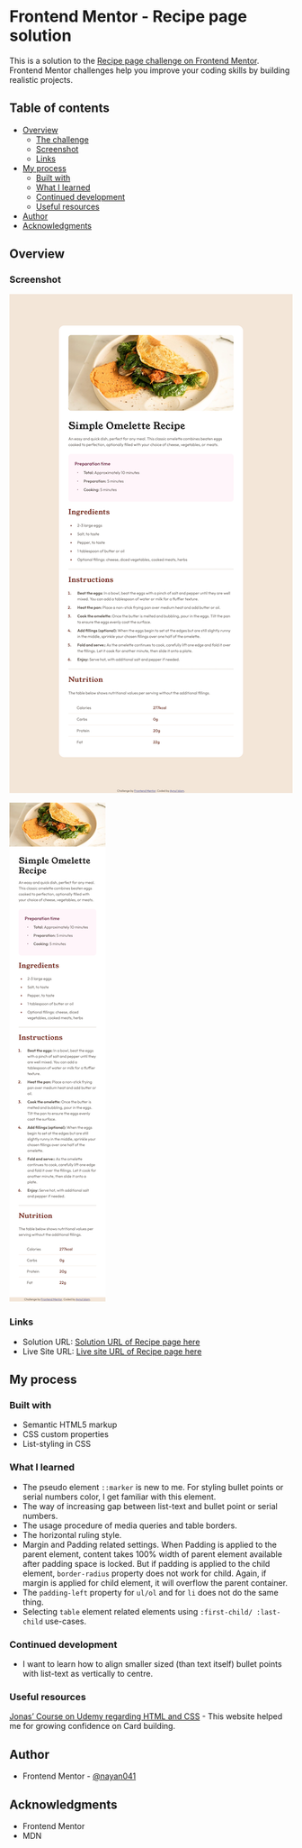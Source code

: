 # Frontend Mentor - Recipe page solution

This is a solution to the [Recipe page challenge on Frontend Mentor](https://www.frontendmentor.io/challenges/recipe-page-KiTsR8QQKm). Frontend Mentor challenges help you improve your coding skills by building realistic projects. 

## Table of contents

- [Overview](#overview)
  - [The challenge](#the-challenge)
  - [Screenshot](#screenshot)
  - [Links](#links)
- [My process](#my-process)
  - [Built with](#built-with)
  - [What I learned](#what-i-learned)
  - [Continued development](#continued-development)
  - [Useful resources](#useful-resources)
- [Author](#author)
- [Acknowledgments](#acknowledgments)

## Overview

### Screenshot

![Desktop screenshot of recipe page](./screenshot.png)

![Mobile screenshot of recipe page](./screenshot-mobile.png)

### Links

- Solution URL: [Solution URL of Recipe page here](https://github.com/nayan041/recipe-page.git)
- Live Site URL: [Live site URL of Recipe page here](https://nayan041.github.io/recipe-page/)

## My process

### Built with

- Semantic HTML5 markup
- CSS custom properties
- List-styling in CSS

### What I learned

- The pseudo element `::marker` is new to me. For styling bullet points or serial numbers color, I get familiar with this element.
- The way of increasing  gap between list-text and bullet point or serial numbers.
- The usage procedure of media queries and table borders.
- The horizontal ruling style.
- Margin and Padding related settings. When Padding is applied to the parent element, content takes 100% width of parent element available after padding space is locked. But if padding is applied to the child element, `border-radius` property does not work for child. Again, if margin is applied for child element, it will overflow the parent container.
- The `padding-left` property for `ul/ol`  and for `li` does not do the same thing.
- Selecting `table` element related elements using `:first-child/ :last-child` use-cases.

### Continued development

- I want to learn how to align smaller sized (than text itself) bullet points with list-text as vertically to centre. 

### Useful resources

[Jonas’ Course on Udemy regarding  HTML and CSS](https://www.udemy.com/course/design-and-develop-a-killer-website-with-html5-and-css3/?couponCode=ST22MT92324A) - This website helped me for growing confidence on Card building.

## Author

- Frontend Mentor - [@nayan041](https://www.frontendmentor.io/profile/nayan041)

## Acknowledgments
 - Frontend Mentor
 - MDN

